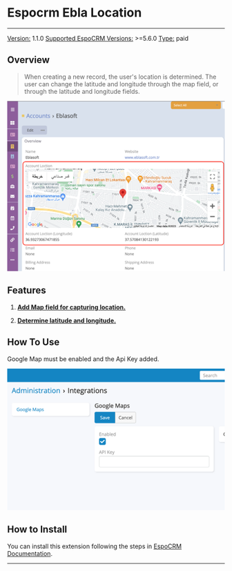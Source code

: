 # Espocrm Ebla Location

---

<ins class= "font1" > Version:</ins> 1.1.0
<ins class= "font1" > Supported EspoCRM Versions:</ins> >=5.6.0
<ins class= "font1" > Type:</ins> paid

## Overview
> When creating a new record, the user's location is determined. The user can change the latitude and longitude through the map field, or through the latitude and longitude fields.

![Overview](../../images/extensions/ebla-location/overview.png)

## Features

1. **[Add Map field for capturing location.](/extensions/ebla-location/espocrm-ebla-location-features.md?id=add-map-field-for-capturing-location)**  

2. **[Determine latitude and longitude.](/extensions/ebla-location/espocrm-ebla-location-features.md?id=determine-latitude-and-longitude)** 

## How To Use

Google Map must be enabled and the Api Key added.

![Google Map must be enabled and the Api Key added](../../images/extensions/ebla-location/googleMap.png) 

## How to Install

You can install this extension following the steps in [EspoCRM Documentation](https://docs.espocrm.com/administration/extensions/).

---

